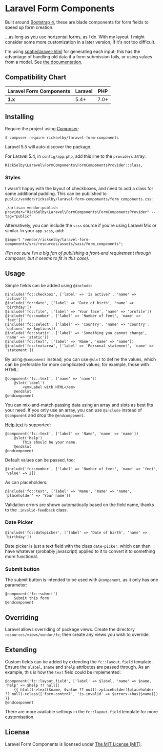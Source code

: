 Laravel Form Components
=======================

Built around [Bootstrap 4](https://getbootstrap.com/docs/4.0/), 
  these are blade components for form fields to speed up form creation.

...as long as you use horizontal forms, as I do. With my layout.
  I might consider some more customization in a later version,
  if it's not too difficult.

I'm using [spatie/laravel-html](https://github.com/spatie/laravel-html)
  for generating each input; this has the advantage of handling old data
  if a form submission fails, or using values from a model. See 
  [the documentation](https://docs.spatie.be/laravel-html/v2/introduction).

## Compatibility Chart

| Laravel Form Components | Laravel | PHP  |
|-------------------------|---------|------|
| **1.x**                 | 5.4+    | 7.0+ |

## Installing

Require the project using [Composer](https://getcomposer.org):

```bash
$ composer require rickselby/laravel-form-components
```

Laravel 5.5 will auto-discover the package.

For Laravel 5.4, in `config/app.php`, add this line to the `providers` array:

    RickSelby\Laravel\FormComponents\FormComponentsProvider::class,
    
### Styles

I wasn't happy with the layout of checkboxes, and need to add a class for some additional padding. 
  This can be published to `public/vendor/rickselby/laravel-form-components/form_components.css`:

    ./artisan vendor:publish --provider="RickSelby\Laravel\FormComponents\FormComponentsProvider" --tag="public"
    
Alternatively, you can include the `scss` source if you're using Laravel Mix or similar. In your `app.scss`, add:

    @import "vendor/rickselby/laravel-form-components/src/resources/assets/sass/form_components";
    
_(I'm not sure I'm a big fan of publishing a front-end requirement through composer, but it seems to fit in this case)._

## Usage

Simple fields can be added using `@include`:

    @include('fc::checkbox', ['label' => 'Is active?', 'name' => 'active'])
    @include('fc::date', ['label' => 'Date of birth', 'name' => 'birthday'])
    @include('fc::file', ['label' => 'Your face', 'name' => 'profile'])
    @include('fc::number', ['label' => 'Number of feet', 'name' => 'feet'])
    @include('fc::select', ['label' => 'Country', 'name' => 'country', 'options' => $options])
    @include('fc::static', ['label' => 'Something you cannot change', 'name' => 'static'])
    @include('fc::text', ['label' => 'Name', 'name' => 'name'])
    @include('fc::textarea', ['label' => 'Personal statement', 'name' => 'statement'])
    
By using `@component` instead, you can use `@slot` to define the values, 
  which can be preferable for more complicated values; for example, those with HTML:

    @component('fc::text', ['name' => 'name'])
        @slot('label')
            <em>Label with HTML</em>
        @endslot
    @endcomponent
    
You can mix-and-match passing data using an array and slots as best fits your need.
  If you only use an array, you can use `@include` instead of `@component` and drop the `@endcomponent`.
    
[Help text](https://getbootstrap.com/docs/4.0/components/forms/#help-text)
  is supported:

    @component('fc::text', ['label' => 'Name', 'name' => 'name'])
        @slot('help')
            This should be your name.
        @endslot
    @endcomponent

Default values can be passed, too:

    @include('fc::number', ['label' => 'Number of feet', 'name' => 'feet', 'value' => 2])

As can placeholders:

    @include('fc::text', ['label' => 'Name', 'name' => 'name', 'placeholder' => 'Your name'])

Validation errors are shown automatically based on the field name, thanks to the `.invalid-feedback` class.

### Date Picker

    @include('fc::datepicker', ['label' => 'Date of birth', 'name' => 'birthday'])
    
Date picker is just a text field with the class `date-picker`, 
  which can then have whatever (probably javascript) applied to it to convert it to something more functional.

### Submit button
    
The submit button is intended to be used with `@component`, as it only has one parameter:

    @component('fc::submit')
        Submit this form
    @endcomponent

## Overriding

Laravel allows overriding of package views. Create the directory `resources/views/vendor/fc`; 
  then create any views you wish to override. 

## Extending

Custom fields can be added by extending the `fc::layout.field` template.
  Ensure the `$label`, `$name` and `$help` attributes are passed through.
  As an example, this is how the `text` field could be implemented:

    @component('fc::layout.field', ['label' => $label, 'name' => $name, 'help' => $help ?? null])
        {{ html()->text($name, $value ?? null)->placeholder($placeholder ?? null)->class(['form-control', 'is-invalid' => $errors->has($name)]) }}
    @endcomponent

There are more available settings in the `fc::layout.field` template for more customisation.

## License

Laravel Form Components is licensed under [The MIT License (MIT)](LICENSE).
